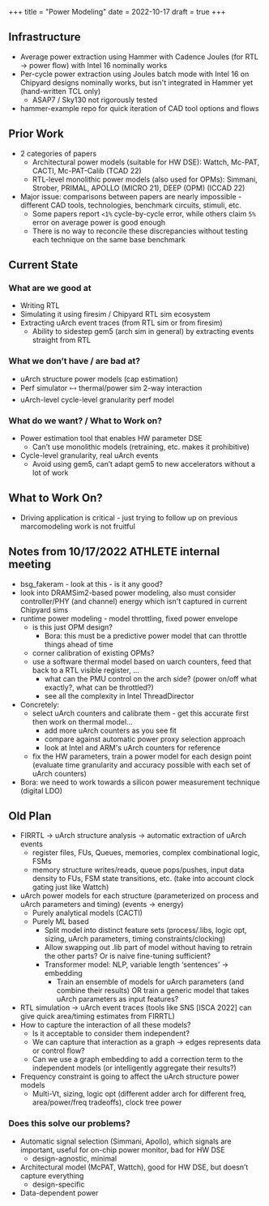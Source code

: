 +++
title = "Power Modeling"
date = 2022-10-17
draft = true
+++

## Infrastructure

- Average power extraction using Hammer with Cadence Joules (for RTL → power flow) with Intel 16 nominally works
- Per-cycle power extraction using Joules batch mode with Intel 16 on Chipyard designs nominally works, but isn't integrated in Hammer yet (hand-written TCL only)
    - ASAP7 / Sky130 not rigorously tested
- hammer-example repo for quick iteration of CAD tool options and flows

## Prior Work

- 2 categories of papers
    - Architectural power models (suitable for HW DSE): Wattch, Mc-PAT, CACTI, Mc-PAT-Calib (TCAD 22)
    - RTL-level monolithic power models (also used for OPMs): Simmani, Strober, PRIMAL, APOLLO (MICRO 21), DEEP (OPM) (ICCAD 22)
- Major issue: comparisons between papers are nearly impossible - different CAD tools, technologies, benchmark circuits, stimuli, etc.
    - Some papers report `<1%` cycle-by-cycle error, while others claim `5%` error on average power is good enough
    - There is no way to reconcile these discrepancies without testing each technique on the same base benchmark

## Current State

### What are we good at

- Writing RTL
- Simulating it using firesim / Chipyard RTL sim ecosystem
- Extracting uArch event traces (from RTL sim or from firesim)
    - Ability to sidestep gem5 (arch sim in general) by extracting events straight from RTL

### What we don’t have / are bad at?

- uArch structure power models (cap estimation)
- Perf simulator 🡘 thermal/power sim 2-way interaction
- uArch-level cycle-level granularity perf model

### What do we want? / What to Work on?

- Power estimation tool that enables HW parameter DSE
    - Can’t use monolithic models (retraining, etc. makes it prohibitive)
- Cycle-level granularity, real uArch events
    - Avoid using gem5, can’t adapt gem5 to new accelerators without a lot of work

## What to Work On?

- Driving application is critical - just trying to follow up on previous marcomodeling work is not fruitful

## Notes from 10/17/2022 ATHLETE internal meeting

- bsg_fakeram - look at this - is it any good?
- look into DRAMSim2-based power modeling, also must consider controller/PHY (and channel) energy which isn't captured in current Chipyard sims
- runtime power modeling - model throttling, fixed power envelope
    - is this just OPM design?
        - Bora: this must be a predictive power model that can throttle things ahead of time
    - corner calibration of existing OPMs?
    - use a software thermal model based on uarch counters, feed that back to a RTL visible register, ...
        - what can the PMU control on the arch side? (power on/off what exactly?, what can be throttled?)
        - see all the complexity in Intel ThreadDirector
- Concretely:
    - select uArch counters and calibrate them - get this accurate first then work on thermal model...
        - add more uArch counters as you see fit
        - compare against automatic power proxy selection approach
        - look at Intel and ARM's uArch counters for reference
    - fix the HW parameters, train a power model for each design point (evaluate time granularity and accuracy possible with each set of uArch counters)
- Bora: we need to work towards a silicon power measurement technique (digital LDO)

## Old Plan

- FIRRTL → uArch structure analysis → automatic extraction of uArch events
    - register files, FUs, Queues, memories, complex combinational logic, FSMs
    - memory structure writes/reads, queue pops/pushes, input data density to FUs, FSM state transitions, etc. (take into account clock gating just like Wattch)
- uArch power models for each structure (parameterized on process and uArch parameters and timing) (events → energy)
    - Purely analytical models (CACTI)
    - Purely ML based
        - Split model into distinct feature sets (process/.libs, logic opt, sizing, uArch parameters, timing constraints/clocking)
        - Allow swapping out .lib part of model without having to retrain the other parts? Or is naive fine-tuning sufficient?
        - Transformer model: NLP, variable length ‘sentences’ → embedding
            - Train an ensemble of models for uArch parameters (and combine their results) OR train a generic model that takes uArch parameters as input features?
- RTL simulation → uArch event traces (tools like SNS [ISCA 2022] can give quick area/timing estimates from FIRRTL)
- How to capture the interaction of all these models?
    - Is it acceptable to consider them independent?
    - We can capture that interaction as a graph → edges represents data or control flow?
    - Can we use a graph embedding to add a correction term to the independent models (or intelligently aggregate their results?)
- Frequency constraint is going to affect the uArch structure power models
    - Multi-Vt, sizing, logic opt (different adder arch for different freq, area/power/freq tradeoffs), clock tree power

### Does this solve our problems?

- Automatic signal selection (Simmani, Apollo), which signals are important, useful for on-chip power monitor, bad for HW DSE
    - design-agnostic, minimal
- Architectural model (McPAT, Wattch), good for HW DSE, but doesn’t capture everything
    - design-specific
- Data-dependent power
